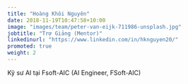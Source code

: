 ```yaml
---
title: "Hoàng Khôi Nguyên"
date: 2018-11-19T10:47:58+10:00
image: "images/team/peter-van-eijk-711986-unsplash.jpg"
jobtitle: "Trợ Giảng (Mentor)"
linkedinurl: "https://www.linkedin.com/in/hknguyen20/"
promoted: true
weight: 2
---
```


Kỹ sư AI tại Fsoft-AIC (AI Engineer, FSoft-AIC)
